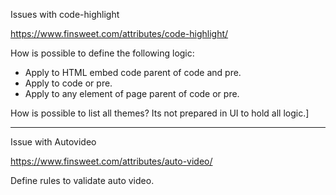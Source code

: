 Issues with code-highlight

https://www.finsweet.com/attributes/code-highlight/

How is possible to define the following logic:

- Apply to HTML embed code parent of code and pre.
- Apply to code or pre.
- Apply to any element of page parent of code or pre.

How is possible to list all themes? Its not prepared in UI to hold all logic.]

---

Issue with Autovideo

https://www.finsweet.com/attributes/auto-video/


Define rules to validate auto video.
